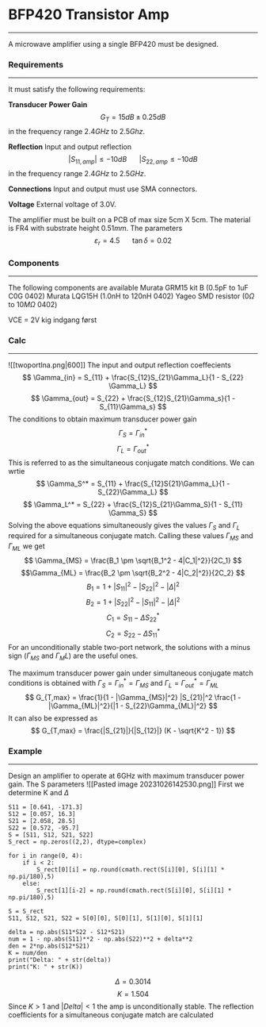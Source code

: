 # BFP420 Transistor Amp
---
A microwave amplifier using a single BFP420 must be designed. 

### Requirements
---
It must satisfy the following requirements:

**Transducer Power Gain**
$$ G_T = 15 dB \pm 0.25dB $$
in the frequency range $2.4GHz$ to $2.5Ghz$. 

**Reflection**
Input and output reflection
$$ |S_{11,amp}| \leq -10dB \hspace{20pt} |S_{22,amp} \leq -10dB $$
in the frequency range $2.4GHz$ to $2.5GHz$.

**Connections**
Input and output must use SMA connectors.

**Voltage**
External voltage of 3.0V. 

The amplifier must be built on a PCB of max size 5cm X 5cm. The material is FR4 with substrate height $0.51mm$. The parameters 
$$ \varepsilon_r = 4.5 \hspace{20pt} \tan \delta = 0.02 $$
### Components
---
The following components are available
Murata GRM15 kit B (0.5pF to 1uF C0G 0402)
Murata LQG15H (1.0nH to 120nH 0402)
Yageo SMD resistor ($0\Omega$ to $10M\Omega$ 0402)

VCE = 2V
kig indgang først

### Calc
---
![[twoportlna.png|600]]
The input and output reflection coeffecients
$$ \Gamma_{in} = S_{11} + \frac{S_{12}S_{21}\Gamma_L}{1 - S_{22} \Gamma_L} $$
$$ \Gamma_{out} = S_{22} + \frac{S_{12}S_{21}\Gamma_s}{1 - S_{11}\Gamma_s} $$
The conditions to obtain maximum transducer power gain
$$ \Gamma_S = \Gamma_{in}^* $$
$$ \Gamma_L = \Gamma_{out}^* $$
This is referred to as the simultaneous conjugate match conditions. We can wrtie
$$ \Gamma_S^* = S_{11} + \frac{S_{12}S{21}\Gamma_L}{1 - S_{22}\Gamma_L} $$
$$ \Gamma_L^* = S_{22} + \frac{S_{12}S_{21}\Gamma_S}{1 - S_{11} \Gamma_S} $$
Solving the above equations simultaneously gives the values $\Gamma_S$ and $\Gamma_L$ required for a simultaneous conjugate match. Calling these values $\Gamma_{MS}$ and $\Gamma_{ML}$ we get
$$ \Gamma_{MS} = \frac{B_1 \pm \sqrt{B_1^2 - 4|C_1|^2}}{2C_1} $$
$$\Gamma_{ML} = \frac{B_2 \pm \sqrt{B_2^2 - 4|C_2|^2}}{2C_2} $$
$$ B_1 = 1 + |S_{11}|^2 - |S_{22}|^2 - |\Delta|^2 $$
$$ B_2 = 1 + |S_{22}|^2 - |S_{11}|^2 - |\Delta|^2 $$
$$ C_1 = S_{11} - \Delta S_{22}^* $$
$$ C_2 = S_{22} - \Delta S_{11}^* $$
For an unconditionally stable two-port network, the solutions with a minus sign ($\Gamma_{MS}$ and $\Gamma_ML$) are the useful ones. 

The maximum transducer power gain under simultaneous conjugate match conditions is obtained with $\Gamma_S = \Gamma_{in}^* = \Gamma_{MS}$ and $\Gamma_L = \Gamma_{out}^* = \Gamma_{ML}$
$$ G_{T,max} = \frac{1}{1 - |\Gamma_{MS}|^2} |S_{21}|^2 \frac{1 - |\Gamma_{ML}|^2}{|1 - S_{22}\Gamma_{ML}|^2} $$
It can also be expressed as
$$ G_{T,max} = \frac{|S_{21}|}{|S_{12}|} (K - \sqrt{K^2 - 1}) $$
### Example
---
Design an amplifier to operate at 6GHz with maximum transducer power gain. The S parameters
![[Pasted image 20231026142530.png]]
First we determine K and $\Delta$
```
S11 = [0.641, -171.3]
S12 = [0.057, 16.3]
S21 = [2.058, 28.5]
S22 = [0.572, -95.7]
S = [S11, S12, S21, S22]
S_rect = np.zeros((2,2), dtype=complex)

for i in range(0, 4):
    if i < 2:
        S_rect[0][i] = np.round(cmath.rect(S[i][0], S[i][1] * np.pi/180),5)
    else:
        S_rect[1][i-2] = np.round(cmath.rect(S[i][0], S[i][1] * np.pi/180),5)

S = S_rect
S11, S12, S21, S22 = S[0][0], S[0][1], S[1][0], S[1][1]

delta = np.abs(S11*S22 - S12*S21)
num = 1 - np.abs(S11)**2 - np.abs(S22)**2 + delta**2
den = 2*np.abs(S12*S21)
K = num/den
print("Delta: " + str(delta))
print("K: " + str(K))
```
$$ \Delta = 0.3014 $$
$$ K = 1.504 $$
Since $K > 1$ and $|Delta| < 1$ the amp is unconditionally stable. The reflection coefficients for a simultaneous conjugate match are calculated
